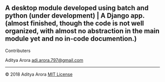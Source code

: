 A desktop module developed using batch and python (under development) | A Django app. (almost finished, though the code is not well organized, with almost no abstraction in the main module yet and no in-code documention.)
------------------------------------------------------------------------------------------------------------------------------------------

Contributers

Aditya Arora adi.arora.797@gmail.com

------------------------------------------------------------------------------------------------------------------------------------------

© 2018 Aditya Arora [MIT License](LICENSE)
